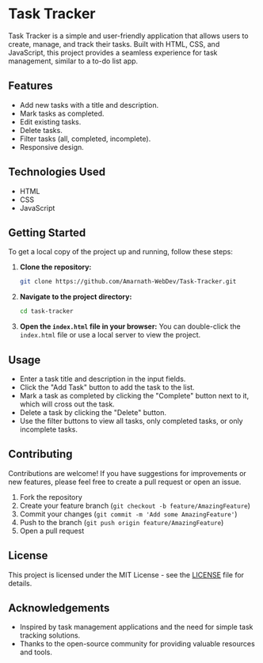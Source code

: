 # Task Tracker

Task Tracker is a simple and user-friendly application that allows users to create, manage, and track their tasks. Built with HTML, CSS, and JavaScript, this project provides a seamless experience for task management, similar to a to-do list app.

## Features

- Add new tasks with a title and description.
- Mark tasks as completed.
- Edit existing tasks.
- Delete tasks.
- Filter tasks (all, completed, incomplete).
- Responsive design.

## Technologies Used

- HTML
- CSS
- JavaScript

## Getting Started

To get a local copy of the project up and running, follow these steps:

1. **Clone the repository:**
   ```bash
   git clone https://github.com/Amarnath-WebDev/Task-Tracker.git
   ```

2. **Navigate to the project directory:**
   ```bash
   cd task-tracker
   ```

3. **Open the `index.html` file in your browser:**
   You can double-click the `index.html` file or use a local server to view the project.

## Usage

- Enter a task title and description in the input fields.
- Click the "Add Task" button to add the task to the list.
- Mark a task as completed by clicking the "Complete" button next to it, which will cross out the task.
- Delete a task by clicking the "Delete" button.
- Use the filter buttons to view all tasks, only completed tasks, or only incomplete tasks.

## Contributing

Contributions are welcome! If you have suggestions for improvements or new features, please feel free to create a pull request or open an issue.

1. Fork the repository
2. Create your feature branch (`git checkout -b feature/AmazingFeature`)
3. Commit your changes (`git commit -m 'Add some AmazingFeature'`)
4. Push to the branch (`git push origin feature/AmazingFeature`)
5. Open a pull request

## License

This project is licensed under the MIT License - see the [LICENSE](LICENSE) file for details.

## Acknowledgements

- Inspired by task management applications and the need for simple task tracking solutions.
- Thanks to the open-source community for providing valuable resources and tools.
